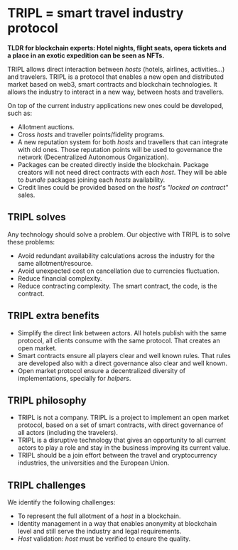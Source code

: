 # TRIPL = smart travel industry protocol

**TLDR for blockchain experts: Hotel nights, flight seats, opera tickets and a place in an exotic expedition can be
seen as NFTs.**

TRIPL allows direct interaction between _hosts_ (hotels, airlines, activities...) and travelers. TRIPL is
a protocol that enables a new open and distributed market based on web3, smart contracts and blockchain technologies.
It allows the industry to interact in a new way, between hosts and travellers.

On top of the current industry applications new ones could be developed, such as:

- Allotment auctions.
- Cross _hosts_ and traveller points/fidelity programs.
- A new reputation system for both _hosts_ and travellers that can integrate with old ones. Those reputation points
  will be used to governance the network (Decentralized Autonomous Organization).
- Packages can be created directly inside the blockchain. Package creators will not need direct contracts with each 
  _host_. They will be able to _bundle_ packages joining each _hosts_ availability.
- Credit lines could be provided based on the _host_'s _"locked on contract"_ sales.

## TRIPL solves

Any technology should solve a problem. Our objective with TRIPL is to solve these problems:

- Avoid redundant availability calculations across the industry for the same allotment/resource.
- Avoid unexpected cost on cancellation due to currencies fluctuation.
- Reduce financial complexity.
- Reduce contracting complexity. The smart contract, the code, is the contract.

## TRIPL extra benefits

- Simplify the direct link between actors. All hotels publish with the same protocol, all clients consume with the same
  protocol. That creates an open market.
- Smart contracts ensure all players clear and well known rules. That rules are developed also with a direct governance
  also clear and well known.
- Open market protocol ensure a decentralized diversity of implementations, specially for _helpers_.

## TRIPL philosophy

- TRIPL is not a company. TRIPL is a project to implement an open market protocol, based on a set of smart contracts,
  with direct governance of all actors (including the travelers).
- TRIPL is a disruptive technology that gives an opportunity to all current actors to play a role and stay in the
  business improving its current value.
- TRIPL should be a join effort between the travel and cryptocurrency industries, the universities and the European
  Union.

## TRIPL challenges

We identify the following challenges:

- To represent the full allotment of a _host_ in a blockchain.
- Identity management in a way that enables anonymity at blockchain level and still serve the industry and legal
  requirements.
- _Host_ validation: _host_ must be verified to ensure the quality.


